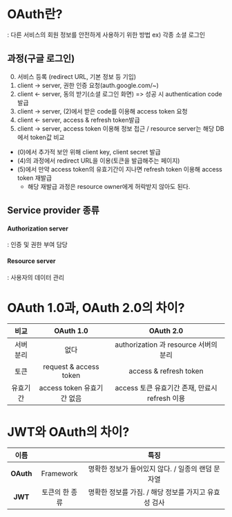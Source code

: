# OAuth란?

: 다른 서비스의 회원 정보를 안전하게 사용하기 위한 방법
ex) 각종 소셜 로그인

## 과정(구글 로그인)

0. 서비스 등록 (redirect URL, 기본 정보 등 기입)
1. client -> server, 권한 인증 요청(auth.google.com/~)
2. client <- server, 동의 받기(소셜 로그인 화면) => 성공 시 authentication code 발급
3. client -> server, (2)에서 받은 code를 이용해 access token 요청
4. client <- server, access & refresh token발급
5. client -> server, access token 이용해 정보 접근 / resource server는 해당 DB에서 token값 비교

- (0)에서 추가적 보안 위해 client key, client secret 발급
- (4)의 과정에서 redirect URL을 이용(토큰을 발급해주는 페이지)
- (5)에서 만약 access token의 유효기간이 지나면 refresh token 이용해 access token 재발급
  - 해당 재발급 과정은 resource owner에게 허락받지 않아도 된다.

## Service provider 종류

#### Authorization server

: 인증 및 권한 부여 담당

#### Resource server

: 사용자의 데이터 관리

# OAuth 1.0과, OAuth 2.0의 차이?

|   비교    |         OAuth 1.0          |                   OAuth 2.0                    |
| :-------: | :------------------------: | :--------------------------------------------: |
| 서버 분리 |            없다            |     authorization 과 resource 서버의 분리      |
|   토큰    |   request & access token   |             access & refresh token             |
| 유효기간  | access token 유효기간 없음 | access 토큰 유효기간 존재, 만료시 refresh 이용 |

# JWT와 OAuth의 차이?

|   이름    |                |                         특징                         |
| :-------: | :------------: | :--------------------------------------------------: |
| **OAuth** |   Framework    |  명확한 정보가 들어있지 않다. / 일종의 랜덤 문자열   |
|  **JWT**  | 토큰의 한 종류 | 명확한 정보를 가짐. / 해당 정보를 가지고 유효성 검사 |
